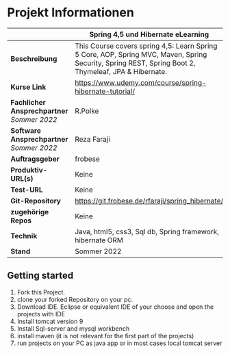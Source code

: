 # Projekt Informationen

|               | Spring 4,5 und Hibernate eLearning |
| ------------- | ------------- |
**Beschreibung** | This Course covers spring 4,5: Learn Spring 5 Core, AOP, Spring MVC, Maven, Spring Security, Spring REST, Spring Boot 2, Thymeleaf, JPA & Hibernate. 
**Kurse Link** | https://www.udemy.com/course/spring-hibernate-tutorial/
**Fachlicher Ansprechpartner** <br/>*Sommer 2022* | R.Polke 
**Software Ansprechpartner** <br/>*Sommer 2022* |  Reza Faraji  
**Auftragsgeber** |  frobese  
**Produktiv-URL(s)** |  Keine  
**Test-URL** | Keine  
**Git-Repository** |  https://git.frobese.de/rfaraji/spring_hibernate/  
**zugehörige Repos** |  Keine  
**Technik** |  Java, html5, css3, Sql db, Spring framework, hibernate ORM  
**Stand** |  Sommer 2022 

## Getting started
1. Fork this Project.
2. clone your forked Repository on your pc.
1. Download IDE. Eclipse or equivalent IDE of your choose and open the projects with IDE
2. Install tomcat version 9
3. Install Sql-server and mysql workbench
4. install maven (it is not relevant for the first part of the projects)
5. run projects on your PC as java app or in most cases local tomcat server
